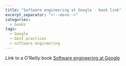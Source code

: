```yaml
---
title: "Software engineering at Google - book link"
excerpt_separator: "<!--more-->"
categories:
  - books
tags:
  - Google
  - best practices
  - software engineering
---
```


Link to a O'Reilly book [Software engineering at Google](https://abseil.io/resources/swe-book)

